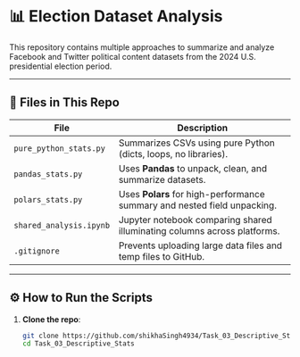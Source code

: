 # 📊 Election Dataset Analysis

This repository contains multiple approaches to summarize and analyze Facebook and Twitter political content datasets from the 2024 U.S. presidential election period.

---

## 📁 Files in This Repo

| File                  | Description                                                             |
|-----------------------|-------------------------------------------------------------------------|
| `pure_python_stats.py` | Summarizes CSVs using pure Python (dicts, loops, no libraries).         |
| `pandas_stats.py`      | Uses **Pandas** to unpack, clean, and summarize datasets.               |
| `polars_stats.py`      | Uses **Polars** for high-performance summary and nested field unpacking.|
| `shared_analysis.ipynb`| Jupyter notebook comparing shared illuminating columns across platforms.|
| `.gitignore`           | Prevents uploading large data files and temp files to GitHub.           |

---

## ⚙️ How to Run the Scripts

1. **Clone the repo**:
   ```bash
   git clone https://github.com/shikhaSingh4934/Task_03_Descriptive_Stats.git
   cd Task_03_Descriptive_Stats
